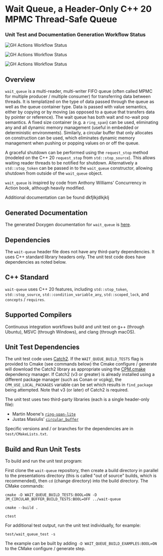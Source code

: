# Wait Queue, a Header-Only C++ 20 MPMC Thread-Safe Queue

### Unit Test and Documentation Generation Workflow Status

![GH Actions Workflow Status](https://img.shields.io/github/actions/workflow/status/connectivecpp/wait-queue/build_run_unit_test_cmake.yml?branch=main&label=GH%20Actions%20build,%20unit%20tests%20on%20main)

![GH Actions Workflow Status](https://img.shields.io/github/actions/workflow/status/connectivecpp/wait-queue/build_run_unit_test_cmake.yml?branch=develop&label=GH%20Actions%20build,%20unit%20tests%20on%20develop)

![GH Actions Workflow Status](https://img.shields.io/github/actions/workflow/status/connectivecpp/wait-queue/gen_docs.yml?branch=main&label=GH%20Actions%20generate%20docs)

## Overview

`wait_queue` is a multi-reader, multi-writer FIFO queue (often called MPMC for multiple producer / multiple consumer) for transferring data between threads. It is templatized on the type of data passed through the queue as well as the queue container type. Data is passed with value semantics, either by copying or by moving (as opposed to a queue that transfers data by pointer or reference). The wait queue has both wait and no-wait pop semantics. A fixed size container (e.g. a `ring_span`) can be used, eliminating any and all dynamic memory management (useful in embedded or deterministic environments). Similarly, a circular buffer that only allocates on construction can be used, which eliminates dynamic memory management when pushing or popping values on or off the queue.

A graceful shutdown can be performed using the `request_stop` method (modeled on the C++ 20 `request_stop` from `std::stop_source`). This allows waiting reader threads to be notified for shutdown. Alternatively a `std::stop_token` can be passed in to the `wait_queue` constructor, allowing shutdown from outside of the `wait_queue` object.

`wait_queue` is inspired by code from Anthony Williams' Concurrency in Action book, although heavily modified.

Additional documentation can be found dkfjlkjdlkjklj

## Generated Documentation

The generated Doxygen documentation for `wait_queue` is [here](https://connectivecpp.github.io/presentations/).

## Dependencies

The `wait-queue` header file does not have any third-party dependencies. It uses C++ standard library headers only. The unit test code does have dependencies as noted below.

## C++ Standard

`wait-queue`  uses C++ 20 features, including `std::stop_token`, `std::stop_source`, `std::condition_variable_any`, `std::scoped_lock`, and `concepts` / `requires`.

## Supported Compilers

Continuous integration workflows build and unit test on g++ (through Ubuntu), MSVC (through Windows), and clang (through macOS).

## Unit Test Dependencies

The unit test code uses [Catch2](https://github.com/catchorg/Catch2). If the `WAIT_QUEUE_BUILD_TESTS` flag is provided to Cmake (see commands below) the Cmake configure / generate will download the Catch2 library as appropriate using the [CPM.cmake](https://github.com/cpm-cmake/CPM.cmake) dependency manager. If Catch2 (v3 or greater) is already installed using a different package manager (such as Conan or vcpkg), the `CPM_USE_LOCAL_PACKAGES` variable can be set which results in `find_package` being attempted. Note that v3 (or later) of Catch2 is required.

The unit test uses two third-party libraries (each is a single header-only file):

- Martin Moene's [`ring-span-lite`](https://github.com/martinmoene/ring-span-lite)
- Justas Masiulis' [`circular_buffer`](https://github.com/JustasMasiulis/circular_buffer)

Specific versions and / or branches for the dependencies are in `test/CMakeLists.txt`.

## Build and Run Unit Tests

To build and run the unit test program:

First clone the `wait-queue` repository, then create a build directory in parallel to the presentations directory (this is called "out of source" builds, which is recommended), then `cd` (change directory) into the build directory. The CMake commands:

```
cmake -D WAIT_QUEUE_BUILD_TESTS:BOOL=ON -D JM_CIRCULAR_BUFFER_BUILD_TESTS:BOOL=OFF ../wait-queue

cmake --build .

ctest
```

For additional test output, run the unit test individually, for example:

```
test/wait_queue_test -s
```

The example can be built by adding `-D WAIT_QUEUE_BUILD_EXAMPLES:BOOL=ON` to the CMake configure / generate step.


